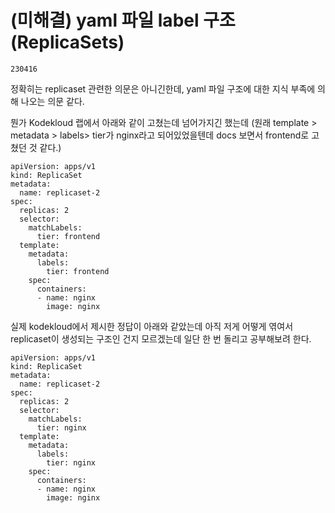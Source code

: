 # (미해결) yaml 파일 label 구조 (ReplicaSets)

`230416`

정확히는 replicaset 관련한 의문은 아니긴한데, yaml 파일 구조에 대한 지식 부족에 의해 나오는 의문 같다.

뭔가 Kodekloud 랩에서 아래와 같이 고쳤는데 넘어가지긴 했는데 (원래 template > metadata > labels> tier가 nginx라고 되어있었을텐데 docs 보면서 frontend로 고쳤던 것 같다.)

```
apiVersion: apps/v1
kind: ReplicaSet
metadata:
  name: replicaset-2
spec:
  replicas: 2
  selector:
    matchLabels:
      tier: frontend
  template:
    metadata:
      labels:
        tier: frontend
    spec:
      containers:
      - name: nginx
        image: nginx
```

실제 kodekloud에서 제시한 정답이 아래와 같았는데 아직 저게 어떻게 엮여서 replicaset이 생성되는 구조인 건지 모르겠는데 일단 한 번 돌리고 공부해보려 한다.

```
apiVersion: apps/v1
kind: ReplicaSet
metadata:
  name: replicaset-2
spec:
  replicas: 2
  selector:
    matchLabels:
      tier: nginx
  template:
    metadata:
      labels:
        tier: nginx
    spec:
      containers:
      - name: nginx
        image: nginx
```
